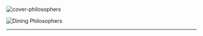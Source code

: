 ![cover-philosophers](https://github.com/user-attachments/assets/c64e97df-7758-46a5-bc91-f75ede5cedc4)



![Dining Philosophers](https://github.com/user-attachments/assets/4c4e725b-24d4-4ca6-9d43-d924f7e8fdad)






---
